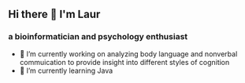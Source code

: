 ## Hi there 👋 I'm Laur
### a bioinformatician and psychology enthusiast

<!--
**laur34/laur34** is a ✨ _special_ ✨ repository because its `README.md` (this file) appears on your GitHub profile.

Here are some ideas to get you started:

- 🔭 I’m currently working on ...
- 🌱 I’m currently learning ...
- 👯 I’m looking to collaborate on ...
- 🤔 I’m looking for help with ...
- 💬 Ask me about ...
- 📫 How to reach me: ...
- 😄 Pronouns: ...
- ⚡ Fun fact: ...
-->
- 🔭 I’m currently working on analyzing body language and nonverbal commuication to provide insight into different styles of cognition
- 🌱 I’m currently learning Java
